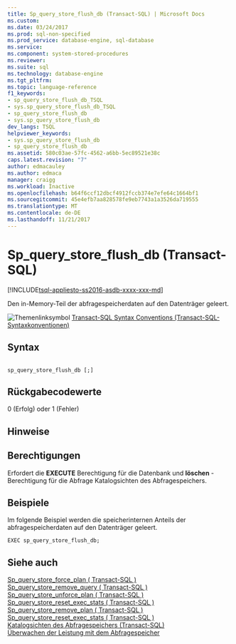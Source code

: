 ```yaml
---
title: Sp_query_store_flush_db (Transact-SQL) | Microsoft Docs
ms.custom: 
ms.date: 03/24/2017
ms.prod: sql-non-specified
ms.prod_service: database-engine, sql-database
ms.service: 
ms.component: system-stored-procedures
ms.reviewer: 
ms.suite: sql
ms.technology: database-engine
ms.tgt_pltfrm: 
ms.topic: language-reference
f1_keywords:
- sp_query_store_flush_db_TSQL
- sys.sp_query_store_flush_db_TSQL
- sp_query_store_flush_db
- sys.sp_query_store_flush_db
dev_langs: TSQL
helpviewer_keywords:
- sys.sp_query_store_flush_db
- sp_query_store_flush_db
ms.assetid: 580c03ae-57fc-4562-a6bb-5ec89521e38c
caps.latest.revision: "7"
author: edmacauley
ms.author: edmaca
manager: craigg
ms.workload: Inactive
ms.openlocfilehash: b64f6ccf12dbcf4912fccb374e7efe64c1664bf1
ms.sourcegitcommit: 45e4efb7aa828578fe9eb7743a1a3526da719555
ms.translationtype: MT
ms.contentlocale: de-DE
ms.lasthandoff: 11/21/2017
---
```

# <a name="spquerystoreflushdb-transact-sql"></a>Sp_query_store_flush_db (Transact-SQL)
[!INCLUDE[tsql-appliesto-ss2016-asdb-xxxx-xxx-md](../../includes/tsql-appliesto-ss2016-asdb-xxxx-xxx-md.md)]

  Den in-Memory-Teil der abfragespeicherdaten auf den Datenträger geleert.  
  
 ![Themenlinksymbol](../../database-engine/configure-windows/media/topic-link.gif "Topic link icon") [Transact-SQL Syntax Conventions (Transact-SQL-Syntaxkonventionen)](../../t-sql/language-elements/transact-sql-syntax-conventions-transact-sql.md)  
  
## <a name="syntax"></a>Syntax  
  
```  
  
sp_query_store_flush_db [;]  
```  
  
## <a name="return-code-values"></a>Rückgabecodewerte  
 0 (Erfolg) oder 1 (Fehler)  
  
## <a name="remarks"></a>Hinweise  
  
## <a name="permissions"></a>Berechtigungen  
 Erfordert die **EXECUTE** Berechtigung für die Datenbank und **löschen** -Berechtigung für die Abfrage Katalogsichten des Abfragespeichers.  
  
## <a name="examples"></a>Beispiele  
 Im folgende Beispiel werden die speicherinternen Anteils der abfragespeicherdaten auf den Datenträger geleert.  
  
```  
EXEC sp_query_store_flush_db;  
```  
  
## <a name="see-also"></a>Siehe auch  
 [Sp_query_store_force_plan &#40; Transact-SQL &#41;](../../relational-databases/system-stored-procedures/sp-query-store-force-plan-transact-sql.md)   
 [Sp_query_store_remove_query &#40; Transact-SQL &#41;](../../relational-databases/system-stored-procedures/sp-query-store-remove-query-transact-sql.md)   
 [Sp_query_store_unforce_plan &#40; Transact-SQL &#41;](../../relational-databases/system-stored-procedures/sp-query-store-unforce-plan-transact-sql.md)   
 [Sp_query_store_reset_exec_stats &#40; Transact-SQL &#41;](../../relational-databases/system-stored-procedures/sp-query-store-reset-exec-stats-transact-sql.md)   
 [Sp_query_store_remove_plan &#40; Transact-SQL &#41;](../../relational-databases/system-stored-procedures/sp-query-store-remove-plan-transct-sql.md)   
 [Sp_query_store_reset_exec_stats &#40; Transact-SQL &#41;](../../relational-databases/system-stored-procedures/sp-query-store-reset-exec-stats-transact-sql.md)   
 [Katalogsichten des Abfragespeichers &#40;Transact-SQL&#41;](../../relational-databases/system-catalog-views/query-store-catalog-views-transact-sql.md)   
 [Überwachen der Leistung mit dem Abfragespeicher](../../relational-databases/performance/monitoring-performance-by-using-the-query-store.md)  
  
  

